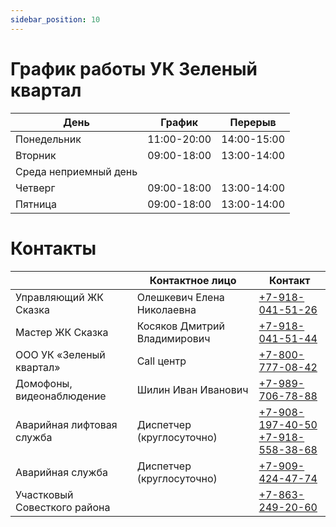 ```yaml
---
sidebar_position: 10
---
```


# График работы УК Зеленый квартал

| День                  | График      | Перерыв     |
|-----------------------| ----------- | ----------- |
| Понедельник           | 11:00-20:00 | 14:00-15:00 |
| Вторник               | 09:00-18:00 | 13:00-14:00 |
| Среда неприемный день |             |             |
| Четверг               | 09:00-18:00 | 13:00-14:00 |
| Пятница               | 09:00-18:00 | 13:00-14:00 |

# Контакты 

|                              | Контактное лицо             | Контакт                                                                      |
| ---------------------------- | ---------------------------- | ---------------------------------------------------------------------------- |
| Управляющий ЖК Сказка        | Олешкевич Елена Николаевна   | [+7-918-041-51-26](tel:879180415126)                                         |
| Мастер ЖК Сказка             | Косяков Дмитрий Владимирович | [+7-918-041-51-44](tel:879180415144)                                         |
| ООО УК «Зеленый квартал»     | Call центр                   | [+7-800-777-08-42](tel:878007770842)                                         |
| Домофоны, видеонаблюдение    | Шилин Иван Иванович          | [+7-989-706-78-88](tel:89897067888)                                          |
| Аварийная лифтовая служба    | Диспетчер (круглосуточно)    | [+7-908-197-40-50](tel:89081974050) <br> [+7-918-558-38-68](tel:89185583868) |
| Аварийная служба             | Диспетчер (круглосуточно)    | [+7-909-424-47-74](tel:879094244774)                                         |
| Участковый Совесткого района |                              | [+7-863-249-20-60](tel:88632492060)                                          |

